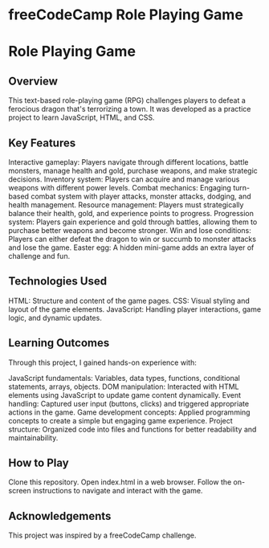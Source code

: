 # freeCodeCamp Role Playing Game
# Role Playing Game

## Overview

This text-based role-playing game (RPG) challenges players to defeat a ferocious dragon that's terrorizing a town. It was developed as a practice project to learn JavaScript, HTML, and CSS.

## Key Features

Interactive gameplay: Players navigate through different locations, battle monsters, manage health and gold, purchase weapons, and make strategic decisions.
Inventory system: Players can acquire and manage various weapons with different power levels.
Combat mechanics: Engaging turn-based combat system with player attacks, monster attacks, dodging, and health management.
Resource management: Players must strategically balance their health, gold, and experience points to progress.
Progression system: Players gain experience and gold through battles, allowing them to purchase better weapons and become stronger.
Win and lose conditions: Players can either defeat the dragon to win or succumb to monster attacks and lose the game.
Easter egg: A hidden mini-game adds an extra layer of challenge and fun.

## Technologies Used

HTML: Structure and content of the game pages.
CSS: Visual styling and layout of the game elements.
JavaScript: Handling player interactions, game logic, and dynamic updates.

## Learning Outcomes

Through this project, I gained hands-on experience with:

JavaScript fundamentals: Variables, data types, functions, conditional statements, arrays, objects.
DOM manipulation: Interacted with HTML elements using JavaScript to update game content dynamically.
Event handling: Captured user input (buttons, clicks) and triggered appropriate actions in the game.
Game development concepts: Applied programming concepts to create a simple but engaging game experience.
Project structure: Organized code into files and functions for better readability and maintainability.

## How to Play

Clone this repository.
Open index.html in a web browser.
Follow the on-screen instructions to navigate and interact with the game.

## Acknowledgements

This project was inspired by a freeCodeCamp challenge.
